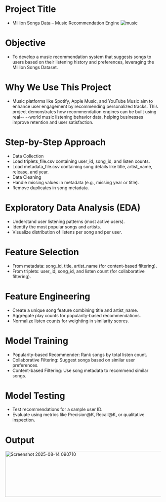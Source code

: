 # Project Title
- Million Songs Data – Music Recommendation Engine
![music](https://github.com/user-attachments/assets/e1234d3f-74a0-4371-a3ae-36285074d197)
# Objective
- To develop a music recommendation system that suggests songs to users based on their listening history and preferences, leveraging the Million Songs Dataset.
# Why We Use This Project
- Music platforms like Spotify, Apple Music, and YouTube Music aim to enhance user engagement by recommending personalized tracks. This project demonstrates how recommendation engines can be built using real-- --world music listening behavior data, helping businesses improve retention and user satisfaction.
# Step-by-Step Approach
- Data Collection
- Load triplets_file.csv containing user_id, song_id, and listen counts.
- Load metadata_file.csv containing song details like title, artist_name, release, and year.
- Data Cleaning
- Handle missing values in metadata (e.g., missing year or title).
- Remove duplicates in song metadata.
# Exploratory Data Analysis (EDA)
- Understand user listening patterns (most active users).
- Identify the most popular songs and artists.
- Visualize distribution of listens per song and per user.
# Feature Selection
- From metadata: song_id, title, artist_name (for content-based filtering).
- From triplets: user_id, song_id, and listen count (for collaborative filtering).
# Feature Engineering
- Create a unique song feature combining title and artist_name.
- Aggregate play counts for popularity-based recommendations.
- Normalize listen counts for weighting in similarity scores.
# Model Training
- Popularity-based Recommender: Rank songs by total listen count.
- Collaborative Filtering: Suggest songs based on similar user preferences.
- Content-based Filtering: Use song metadata to recommend similar songs.
# Model Testing
- Test recommendations for a sample user ID.
- Evaluate using metrics like Precision@K, Recall@K, or qualitative inspection.
# Output
<img width="698" height="148" alt="Screenshot 2025-08-14 090710" src="https://github.com/user-attachments/assets/c1cfebe4-072a-4b09-b3d3-7d1c0ef67820" />
